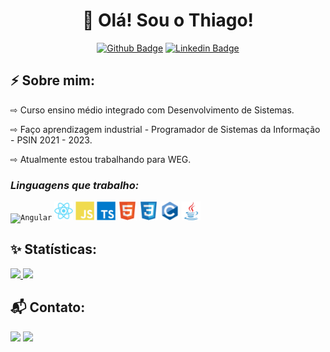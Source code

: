 <h1 align="center">👋 Olá! Sou o Thiago!</h1>

<div> 
    <div align="center">

[![Github Badge](https://img.shields.io/badge/-Github-000?style=flat-square&logo=Github&logoColor=white&link=https://github.com/Thiago-M-Braga)](https://github.com/Thiago-M-Braga)
[![Linkedin Badge](https://img.shields.io/badge/-LinkedIn-blue?style=flat-square&logo=Linkedin&logoColor=white&link=https://www.linkedin.com/in/thiago-braga-587827234/)](https://www.linkedin.com/in/thiago-braga-587827234/)
   </div>
<div>

## ⚡ Sobre mim:

⇨ Curso ensino médio integrado com Desenvolvimento de Sistemas.

⇨ Faço aprendizagem industrial - Programador de Sistemas da Informação - PSIN 2021 - 2023.

⇨ Atualmente estou trabalhando para WEG.

### *Linguagens que trabalho:*

<code><img alt="Angular" height="30" src="https://cdn.jsdelivr.net/gh/devicons/devicon/icons/angularjs/angularjs-original.svg"></code>
<code><img alt="React" height="30" src="https://raw.githubusercontent.com/devicons/devicon/master/icons/react/react-original.svg"></code>
<code><img alt="Js" height="30" src="https://raw.githubusercontent.com/devicons/devicon/master/icons/javascript/javascript-plain.svg"></code>
<code><img alt="Ts" height="30" src="https://raw.githubusercontent.com/devicons/devicon/master/icons/typescript/typescript-plain.svg"></code>
<code><img alt="HTML" height="30" src="https://raw.githubusercontent.com/devicons/devicon/master/icons/html5/html5-original.svg"></code>
<code><img alt="CSS" height="30" src="https://raw.githubusercontent.com/devicons/devicon/master/icons/css3/css3-original.svg"></code>
<code><img alt="C" height="30" src="https://github.com/devicons/devicon/blob/master/icons/c/c-original.svg"></code>
<code><img alt="JAVA" height="30" src="https://raw.githubusercontent.com/devicons/devicon/master/icons/java/java-original.svg"></code>

</div>
    
## ✨ Statísticas:
<a href="https://github.com/thiago-m-braga" text-decoration="none">
    <div display:"flex">
        <img height="180em" src="https://github-readme-stats.vercel.app/api?username=thiago-m-braga&show_icons=true&theme=midnight-purple&include_all_commits=true&count_private=true"/>
        <img height="180em" src="https://github-readme-stats.vercel.app/api/top-langs/?username=thiago-m-braga&layout=compact&langs_count=7&theme=midnight-purple"/>
    </div>
</a>
    


## 📬 Contato:
<div> 
   <a href="https://instagram.com/thiaguh_braga" target="_blank"><img src="https://img.shields.io/badge/-Instagram-%23E4405F?style=for-the-badge&logo=instagram&logoColor=white" target="_blank"></a>
  <a href = "mailto:thiagomarinsbraga@gmail.com" target="_blank"><img src="https://img.shields.io/badge/-Gmail-%23333?style=for-the-badge&logo=gmail&logoColor=white"></a>
</div>

